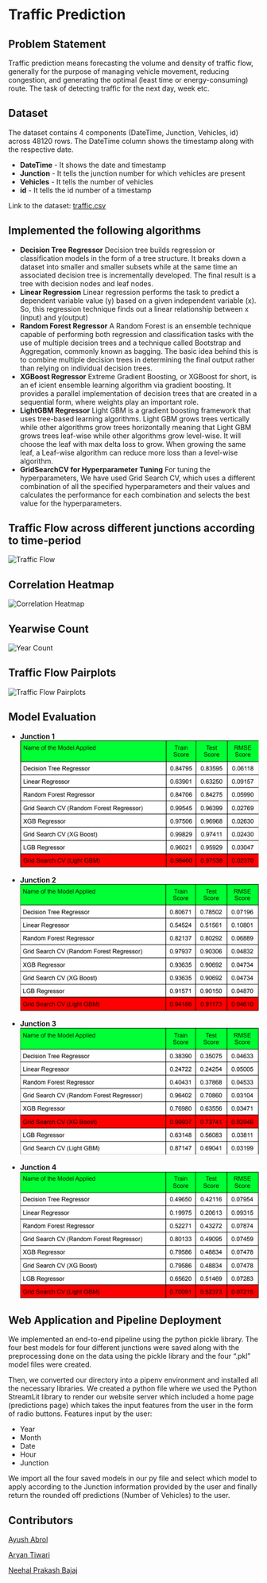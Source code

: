 # Traffic Prediction

## Problem Statement

Traffic prediction means forecasting the volume and
density of traffic flow, generally for the purpose of managing vehicle movement, reducing congestion, and generating the optimal (least time or energy-consuming) route. The task of detecting traffic for the next day, week etc.

## Dataset

The dataset contains 4 components (DateTime, Junction, Vehicles, id)
across 48120 rows. The DateTime column shows the timestamp along with the respective date.

- **DateTime** - It shows the date and timestamp
- **Junction** - It tells the junction number for which vehicles are present
- **Vehicles** - It tells the number of vehicles
- **id** - It tells the id number of a timestamp

Link to the dataset: [traffic.csv](https://github.com/ayushabrol13/Traffic-Prediction---PRML-Course-Project/blob/master/traffic.csv)

## Implemented the following algorithms

- **Decision Tree Regressor**
  Decision tree builds regression or classification models in
  the form of a tree structure. It breaks down a dataset into smaller and smaller subsets
  while at the same time an associated decision tree is incrementally developed. The final
  result is a tree with decision nodes and leaf nodes.
- **Linear Regression**
  Linear regression performs the task to predict a dependent
  variable value (y) based on a given independent variable (x). So, this regression
  technique finds out a linear relationship between x (input) and y(output)
- **Random Forest Regressor**
  A Random Forest is an ensemble technique capable of
  performing both regression and classification tasks with the use of multiple decision
  trees and a technique called Bootstrap and Aggregation, commonly known as bagging.
  The basic idea behind this is to combine multiple decision trees in determining the final
  output rather than relying on individual decision trees.
- **XGBoost Regressor**
  Extreme Gradient Boosting, or XGBoost for short, is an ef icient
  ensemble learning algorithm via gradient boosting. It provides a parallel implementation of decision trees that are created in a sequential form, where weights play an important role.
- **LightGBM Regressor**
  Light GBM is a gradient boosting framework that uses
  tree-based learning algorithms. Light GBM grows trees vertically while other algorithms grow trees horizontally meaning that Light GBM grows trees leaf-wise while other algorithms grow level-wise. It will choose the leaf with max delta loss to grow. When growing the same leaf, a Leaf-wise algorithm can reduce more loss than a level-wise algorithm.
- **GridSearchCV for Hyperparameter Tuning**
  For tuning the hyperparameters, We have used Grid Search CV, which uses a different combination of all the specified hyperparameters and their values and calculates the performance for each combination and selects the best value for the hyperparameters.

## Traffic Flow across different junctions according to time-period

![Traffic Flow](https://raw.githubusercontent.com/ayushabrol13/Traffic-Prediction---PRML-Course-Project/master/plots/traffic_flow.png "Traffic Flow across Junctions")

## Correlation Heatmap

![Correlation Heatmap](https://raw.githubusercontent.com/ayushabrol13/Traffic-Prediction/master/plots/correlation_heatmap.png "Correlation Heatmap")

## Yearwise Count

![Year Count](https://raw.githubusercontent.com/ayushabrol13/Traffic-Prediction/master/plots/Count_by_years.png "Year Count")

## Traffic Flow Pairplots

![Traffic Flow Pairplots](https://raw.githubusercontent.com/ayushabrol13/Traffic-Prediction/master/plots/traffic_flow_pairplot.png "Traffic Flow Pairplots")

## Model Evaluation

- **Junction 1**
  ![Junction 1](plots/1.png "Junction 1")

- **Junction 2**
  ![Junction 2](plots/2.png "Junction 2")

- **Junction 3**
  ![Junction 3](plots/3.png "Junction 3")

- **Junction 4**
  ![Junction 4](plots/4.png "Junction 4")


## Web Application and Pipeline Deployment

We implemented an end-to-end pipeline using the python pickle library. The four best models
for four different junctions were saved along with the preprocessing done on the data using the
pickle library and the four “.pkl” model files were created.

Then, we converted our directory into a pipenv environment and installed all the necessary
libraries.
We created a python file where we used the Python StreamLit library to render our website
server which included a home page (predictions page) which takes the input features from the
user in the form of radio buttons. Features input by the user:

- Year
- Month
- Date
- Hour
- Junction

We import all the four saved models in our py file and select which model to apply according to
the Junction information provided by the user and finally return the rounded off predictions
(Number of Vehicles) to the user.
## Contributors

[Ayush Abrol](https://github.com/ayushabrol13)

[Aryan Tiwari](https://github.com/AryanTiwarii)

[Neehal Prakash Bajaj ]()
